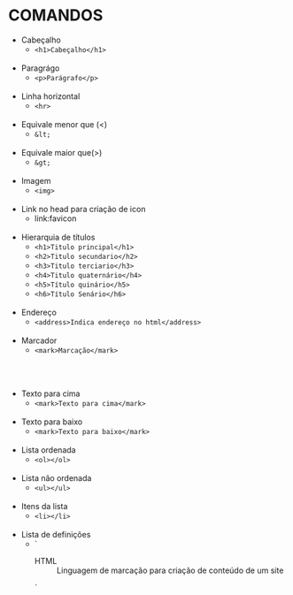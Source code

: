 # COMANDOS

* Cabeçalho
    * `<h1>Cabeçalho</h1>`
<br></br>
* Paragrágo
    * `<p>Parágrafo</p>`
<br></br>
* Linha horizontal
    * `<hr>`
<br></br>
* Equivale menor que (<)
    * `&lt;`
<br></br>
* Equivale maior que(>)
    * `&gt;`
<br></br>
* Imagem
   * `<img>` 
<br></br>
* Link no head para criação de icon
   * link:favicon
<br></br>
* Hierarquia de títulos
    * `<h1>Titulo principal</h1>`
    * `<h2>Titulo secundario</h2>`
    * `<h3>Titulo terciario</h3>`
    * `<h4>Titulo quaternário</h4>`
    * `<h5>Título quinário</h5>`
    * `<h6>Título Senário</h6>`
<br></br>
* Endereço
    * `<address>Indica endereço no html</address>`
<br></br>
* Marcador
    * `<mark>Marcação</mark>`

<br></br>
* Texto para cima
    * `<mark>Texto para cima</mark>`
<br></br>
* Texto para baixo
    * `<mark>Texto para baixo</mark>`
<br></br>
* Lista ordenada
    * `<ol></ol>`
<br></br>
* Lista não ordenada
    * `<ul></ul>`
<br></br>
* Itens da lista
    * `<li></li>`
<br></br>
* Lista de definições
    * <quoteblock>
        `<dl>
            <dt>HTML</dt>
            <dd>Linguagem de marcação para criação de conteúdo de um
                site</dd>
        </dl>`
    </quoteblock>

